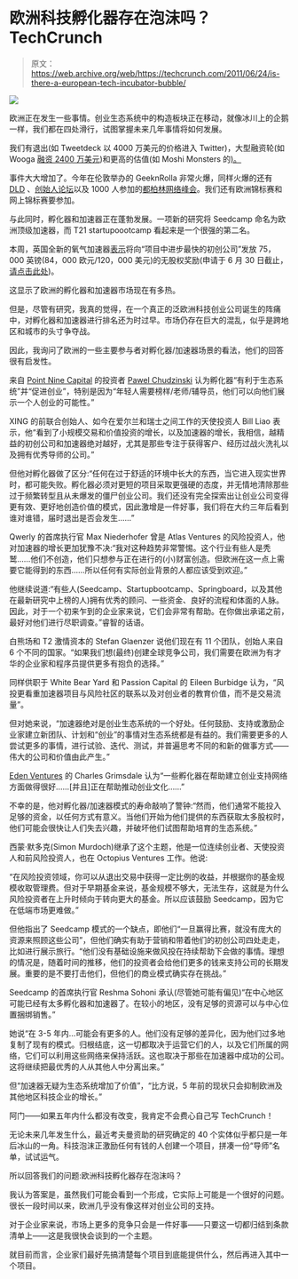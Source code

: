 # 欧洲科技孵化器存在泡沫吗？TechCrunch

> 原文：<https://web.archive.org/web/https://techcrunch.com/2011/06/24/is-there-a-european-tech-incubator-bubble/>

![](img/248c4522837afe8f2779e3500194d25d.png)

欧洲正在发生一些事情。创业生态系统中的构造板块正在移动，就像冰川上的企鹅一样，我们都在四处滑行，试图掌握未来几年事情将如何发展。

我们有退出(如 Tweetdeck 以 4000 万美元的价格进入 Twitter)，大型融资轮(如 Wooga [融资 2400 万美元](https://web.archive.org/web/20221205235007/https://beta.techcrunch.com/2011/05/30/scoop-european-social-games-phenomenon-wooga-raises-24-million/))和更高的估值(如 Moshi Monsters 的[)。](https://web.archive.org/web/20221205235007/http://eu.beta.techcrunch.com/2011/06/24/moshi-monsters-valued-at-200m-after-spark-ventures-sells-half-its-stake/)

事件大大增加了。今年在伦敦举办的 GeeknRolla 非常火爆，同样火爆的还有 [DLD](https://web.archive.org/web/20221205235007/http://www.dld-conference.com/) 、[创始人论坛](https://web.archive.org/web/20221205235007/http://foundersforum.eu/)以及 1000 人参加的[都柏林网络峰会](https://web.archive.org/web/20221205235007/http://www.dublinwebsummit.com/)。我们还有欧洲锦标赛和网上锦标赛要参加。

与此同时，孵化器和加速器正在蓬勃发展。一项新的研究将 Seedcamp 命名为欧洲顶级加速器，而 T21 startupoootcamp 看起来是一个很强的第二名。

本周，英国全新的氧气加速器[表示](https://web.archive.org/web/20221205235007/http://oxygenaccelerator.com/blog/2011/06/75000-cash-prize-no-strings-attached/)将向“项目中进步最快的初创公司”发放 75，000 英镑(84，000 欧元/120，000 美元)的无股权奖励(申请于 6 月 30 日截止，[请点击此处](https://web.archive.org/web/20221205235007/http://oxygen.producteev.com/home.php))。

这显示了欧洲的孵化器和加速器市场现在有多热。

但是，尽管有研究，我真的觉得，在一个真正的泛欧洲科技创业公司诞生的阵痛中，对孵化器和加速器进行排名还为时过早。市场仍存在巨大的混乱，似乎是跨地区和城市的头寸争夺战。

因此，我询问了欧洲的一些主要参与者对孵化器/加速器场景的看法，他们的回答很有启发性。

来自 [Point Nine Capital](https://web.archive.org/web/20221205235007/http://www.pointninecap.com/) 的投资者 [Pawel Chudzinski](https://web.archive.org/web/20221205235007/http://www.crunchbase.com/person/pawel-chudzinski) 认为孵化器“有利于生态系统”并“促进创业”，特别是因为“年轻人需要榜样/老师/辅导员，他们可以向他们展示一个人创业的可能性。”

XING 的前联合创始人、如今在爱尔兰和瑞士之间工作的天使投资人 Bill Liao 表示，他“看到了小规模交易和价值投资的增长，以及加速器的增长，我相信，越精益的初创公司和加速器绝对越好，尤其是那些专注于获得客户、经历过战火洗礼以及拥有优秀导师的公司。”

但他对孵化器做了区分:“任何在过于舒适的环境中长大的东西，当它进入现实世界时，都可能失败。孵化器必须对更短的项目采取更强硬的态度，并无情地清除那些过于频繁转型且从未爆发的僵尸创业公司。我们还没有完全探索出让创业公司变得更有效、更好地创造价值的模式，因此激增是一件好事，我们将在大约三年后看到谁对谁错，届时退出是否会发生……”

Qwerly 的首席执行官 Max Niederhofer 曾是 Atlas Ventures 的风险投资人，他对加速器的增长更加犹豫不决:“我对这种趋势非常警惕。这个行业有些人是秃鹫……他们不创造，他们只想参与正在进行的(小)财富创造。但欧洲在这一点上需要它能得到的东西……所以任何有实际创业背景的人都应该受到欢迎。”

他继续说道:“有些人(Seedcamp、Startupbootcamp、Springboard，以及其他在最新研究中上榜的人)拥有优秀的顾问、一些资金、良好的流程和体面的人脉。因此，对于一个初来乍到的企业家来说，它们会非常有帮助。在你做出承诺之前，最好对他们进行尽职调查。”睿智的话语。

白熊场和 T2 激情资本的 Stefan Glaenzer 说他们现在有 11 个团队，创始人来自 6 个不同的国家。“如果我们想(最终)创建全球竞争公司，我们需要在欧洲为有才华的企业家和程序员提供更多有抱负的选择。”

同样供职于 White Bear Yard 和 Passion Capital 的 Eileen Burbidge 认为，“风投更看重加速器项目与风险社区的联系以及对创业者的教育价值，而不是交易流量”。

但对她来说，“加速器绝对是创业生态系统的一个好处。任何鼓励、支持或激励企业家建立新团队、计划和“创业”的事情对生态系统都是有益的。我们需要更多的人尝试更多的事情，进行试验、迭代、测试，并普遍思考不同的和新的做事方式——伟大的公司和价值由此产生。”

[Eden Ventures](https://web.archive.org/web/20221205235007/http://www.edenventures.co.uk/) 的 Charles Grimsdale 认为“一些孵化器在帮助建立创业支持网络方面做得很好……[并且]正在帮助推动创业文化……”

不幸的是，他对孵化器/加速器模式的寿命敲响了警钟:“然而，他们通常不能投入足够的资金，以任何方式有意义。当他们开始为他们提供的东西获取太多股权时，他们可能会很快让人们失去兴趣，并破坏他们试图帮助培育的生态系统。”

西蒙·默多克(Simon Murdoch)继承了这个主题，他是一位连续创业者、天使投资人和前风险投资人，也在 Octopius Ventures 工作。他说:

“在风险投资领域，你可以从退出交易中获得一定比例的收益，并根据你的基金规模收取管理费。但对于早期基金来说，基金规模不够大，无法生存，这就是为什么风险投资者在上升时倾向于转向更大的基金。所以应该鼓励 Seedcamp，因为它在低端市场更难做。”

但他指出了 Seedcamp 模式的一个缺点，即他们“一旦赢得比赛，就没有庞大的资源来照顾这些公司”，但他们确实有助于营销和带着他们的初创公司四处走走，比如进行展示旅行。“他们没有基础设施来做风投在持续帮助下会做的事情。理想的情况是，随着时间的推移，他们的投资者会给他们更多的钱来支持公司的长期发展。重要的是不要打击他们，但他们的商业模式确实存在挑战。”

Seedcamp 的首席执行官 Reshma Sohoni 承认(尽管她可能有偏见)“在中心地区可能已经有太多孵化器和加速器了。在较小的地区，没有足够的资源可以与中心位置捆绑销售。”

她说“在 3-5 年内…可能会有更多的人。他们没有足够的差异化，因为他们过多地复制了现有的模式。归根结底，这一切都取决于运营它们的人，以及它们所属的网络，它们可以利用这些网络来保持活跃。这也取决于那些在加速器中成功的公司。这将继续把最优秀的人从其他人中分离出来。”

但“加速器无疑为生态系统增加了价值”，“比方说，5 年前的现状只会抑制欧洲及其他地区科技企业的增长。”

阿门——如果五年内什么都没有改变，我肯定不会费心自己写 TechCrunch！

无论未来几年发生什么，最近考夫曼资助的研究确定的 40 个实体似乎都只是一年后冰山的一角。科技泡沫正激励任何有钱的人创建一个项目，拼凑一份“导师”名单，试试运气。

所以回答我们的问题:欧洲科技孵化器存在泡沫吗？

我认为答案是，虽然我们可能会看到一个形成，它实际上可能是一个很好的问题。很长一段时间以来，欧洲几乎没有像这样对创业公司的支持。

对于企业家来说，市场上更多的竞争只会是一件好事——只要这一切都归结到条款清单上——这是我很快会谈到的一个主题。

就目前而言，企业家们最好先搞清楚每个项目到底能提供什么，然后再进入其中一个项目。
